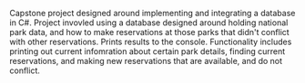 Capstone project designed around implementing and integrating a database in C#. Project invovled using a database designed around holding national park data, and how to make reservations at those parks that didn't conflict with other reservations.
Prints results to the console. Functionality includes printing out current infomration about certain park details, finding current reservations, and making new reservations that are available, and do not conflict.
